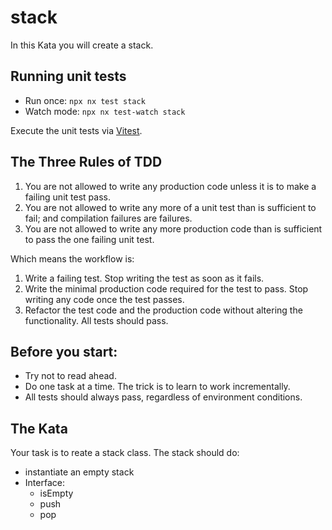 # stack

In this Kata you will create a stack.

## Running unit tests

- Run once: `npx nx test stack`
- Watch mode: `npx nx test-watch stack`

Execute the unit tests via [Vitest](https://vitest.dev).

## The Three Rules of TDD

1. You are not allowed to write any production code unless it is to make a failing unit test pass.
2. You are not allowed to write any more of a unit test than is sufficient to fail; and compilation failures are failures.
3. You are not allowed to write any more production code than is sufficient to pass the one failing unit test.

Which means the workflow is:

1. Write a failing test. Stop writing the test as soon as it fails.
2. Write the minimal production code required for the test to pass. Stop writing any code once the test passes.
3. Refactor the test code and the production code without altering the functionality. All tests should pass.

## Before you start:
* Try not to read ahead. 
* Do one task at a time. The trick is to learn to work incrementally.
* All tests should always pass, regardless of environment conditions.

## The Kata
Your task is to reate a stack class.
The stack should do:

- instantiate an empty stack
- Interface:
    - isEmpty
    - push
    - pop



